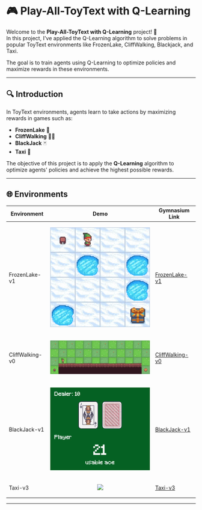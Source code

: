 # 🎮 Play-All-ToyText with Q-Learning

Welcome to the **Play-All-ToyText with Q-Learning** project! 🚀  
In this project, I've applied the Q-Learning algorithm to solve problems in popular ToyText environments like FrozenLake, CliffWalking, Blackjack, and Taxi.

The goal is to train agents using Q-Learning to optimize policies and maximize rewards in these environments.

---
## 🔍 Introduction

In ToyText environments, agents learn to take actions by maximizing rewards in games such as:

- **FrozenLake** 🌊  
- **CliffWalking** 🧗‍♂️  
- **BlackJack** 🃏  
- **Taxi** 🚕  

The objective of this project is to apply the **Q-Learning** algorithm to optimize agents' policies and achieve the highest possible rewards.

---

## 🌐 Environments

| Environment    | Demo | Gymnasium Link |
|-----------------|------|---------------|
| FrozenLake-v1   | <p align="center"><img src="https://github.com/phamduyaaaa/FrozenLake-with-Q-Learning/blob/main/demo/frozenlake-v1.gif" width="500"></p> | [FrozenLake-v1](https://www.gymlibrary.dev/environments/toy_text/frozen_lake/) |
| CliffWalking-v0 | <p align="center"><img src="https://github.com/phamduyaaaa/FrozenLake-with-Q-Learning/blob/main/demo/cliffwalking-v0.gif" width="500"></p> | [CliffWalking-v0](https://www.gymlibrary.dev/environments/toy_text/cliff_walking/) |
| BlackJack-v1    | <p align="center"><img src="https://github.com/phamduyaaaa/FrozenLake-with-Q-Learning/blob/main/demo/blackjack-v1.gif" width="500"></p> | [BlackJack-v1](https://www.gymlibrary.dev/environments/toy_text/blackjack/) |
| Taxi-v3         | <p align="center"><img src="https://github.com/phamduyaaaa/FrozenLake-with-Q-Learning/blob/main/demo/taxi-v3.gif" width="500"></p> | [Taxi-v3](https://www.gymlibrary.dev/environments/toy_text/taxi/) |


---


